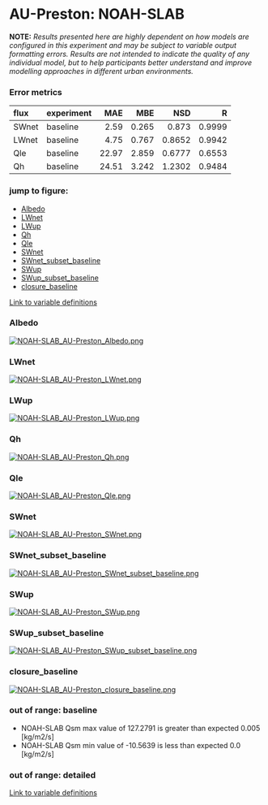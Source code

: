 # AU-Preston: NOAH-SLAB

**NOTE:** *Results presented here are highly dependent on how models are configured in this experiment and may be subject to variable output formatting errors. Results are not intended to indicate the quality of any individual model, but to help participants better understand and improve modelling approaches in different urban environments.*

### Error metrics

| flux   | experiment   |   MAE |   MBE |    NSD |      R |
|:-------|:-------------|------:|------:|-------:|-------:|
| SWnet  | baseline     |  2.59 | 0.265 | 0.873  | 0.9999 |
| LWnet  | baseline     |  4.75 | 0.767 | 0.8652 | 0.9942 |
| Qle    | baseline     | 22.97 | 2.859 | 0.6777 | 0.6553 |
| Qh     | baseline     | 24.51 | 3.242 | 1.2302 | 0.9484 |

### jump to figure:
 - [Albedo](#albedo)
 - [LWnet](#lwnet)
 - [LWup](#lwup)
 - [Qh](#qh)
 - [Qle](#qle)
 - [SWnet](#swnet)
 - [SWnet_subset_baseline](#swnet_subset_baseline)
 - [SWup](#swup)
 - [SWup_subset_baseline](#swup_subset_baseline)
 - [closure_baseline](#closure_baseline)

[Link to variable definitions](variable_definitions.md)

### <a name="albedo"></a>Albedo
[![NOAH-SLAB_AU-Preston_Albedo.png](NOAH-SLAB_AU-Preston_Albedo.png)](NOAH-SLAB_AU-Preston_Albedo.png)

### <a name="lwnet"></a>LWnet
[![NOAH-SLAB_AU-Preston_LWnet.png](NOAH-SLAB_AU-Preston_LWnet.png)](NOAH-SLAB_AU-Preston_LWnet.png)

### <a name="lwup"></a>LWup
[![NOAH-SLAB_AU-Preston_LWup.png](NOAH-SLAB_AU-Preston_LWup.png)](NOAH-SLAB_AU-Preston_LWup.png)

### <a name="qh"></a>Qh
[![NOAH-SLAB_AU-Preston_Qh.png](NOAH-SLAB_AU-Preston_Qh.png)](NOAH-SLAB_AU-Preston_Qh.png)

### <a name="qle"></a>Qle
[![NOAH-SLAB_AU-Preston_Qle.png](NOAH-SLAB_AU-Preston_Qle.png)](NOAH-SLAB_AU-Preston_Qle.png)

### <a name="swnet"></a>SWnet
[![NOAH-SLAB_AU-Preston_SWnet.png](NOAH-SLAB_AU-Preston_SWnet.png)](NOAH-SLAB_AU-Preston_SWnet.png)

### <a name="swnet_subset_baseline"></a>SWnet_subset_baseline
[![NOAH-SLAB_AU-Preston_SWnet_subset_baseline.png](NOAH-SLAB_AU-Preston_SWnet_subset_baseline.png)](NOAH-SLAB_AU-Preston_SWnet_subset_baseline.png)

### <a name="swup"></a>SWup
[![NOAH-SLAB_AU-Preston_SWup.png](NOAH-SLAB_AU-Preston_SWup.png)](NOAH-SLAB_AU-Preston_SWup.png)

### <a name="swup_subset_baseline"></a>SWup_subset_baseline
[![NOAH-SLAB_AU-Preston_SWup_subset_baseline.png](NOAH-SLAB_AU-Preston_SWup_subset_baseline.png)](NOAH-SLAB_AU-Preston_SWup_subset_baseline.png)

### <a name="closure_baseline"></a>closure_baseline
[![NOAH-SLAB_AU-Preston_closure_baseline.png](NOAH-SLAB_AU-Preston_closure_baseline.png)](NOAH-SLAB_AU-Preston_closure_baseline.png)

### out of range: baseline

 - NOAH-SLAB Qsm max value of 127.2791 is greater than expected 0.005 [kg/m2/s]
 - NOAH-SLAB Qsm min value of -10.5639 is less than expected 0.0 [kg/m2/s]

### out of range: detailed



[Link to variable definitions](variable_definitions.md)

